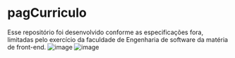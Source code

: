 # pagCurriculo
Esse repositório foi desenvolvido conforme as especificações fora, limitadas pelo exercício da faculdade de Engenharia de software da matéria de front-end.
![image](https://github.com/HelenDellaRoveri/pagCurriculo/assets/86626344/2f44d68d-5fa8-42c4-9714-fec3778dd9a1)
![image](https://github.com/HelenDellaRoveri/pagCurriculo/assets/86626344/88904701-7597-4e2b-8c59-18de3d47e9d6)

